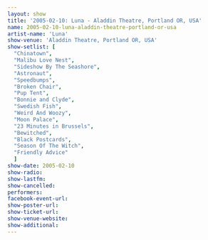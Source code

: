 ```yaml
---
layout: show
title: '2005-02-10: Luna - Aladdin Theatre, Portland OR, USA'
name: 2005-02-10-luna-aladdin-theatre-portland-or-usa
artist-name: 'Luna'
show-venue: 'Aladdin Theatre, Portland OR, USA'
show-setlist: [
  "Chinatown",
  "Malibu Love Nest",
  "Sideshow By The Seashore",
  "Astronaut",
  "Speedbumps",
  "Broken Chair",
  "Pup Tent",
  "Bonnie and Clyde",
  "Swedish Fish",
  "Weird And Woozy",
  "Moon Palace",
  "23 Minutes in Brussels",
  "Bewitched",
  "Black Postcards",
  "Season Of The Witch",
  "Friendly Advice"
  ]
show-date: 2005-02-10
show-radio: 
show-lastfm: 
show-cancelled: 
performers: 
facebook-event-url: 
show-poster-url: 
show-ticket-url: 
show-venue-website: 
show-additional: 
---
```


